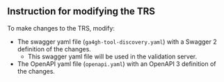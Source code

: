## Instruction for modifying the TRS

To make changes to the TRS, modify:
 - The swagger yaml file (`ga4gh-tool-discovery.yaml`) with a Swagger 2 definition of the changes.
   - This swagger yaml file will be used in the validation server.
 - The OpenAPI yaml file (`openapi.yaml`) with an OpenAPI 3 definition of the changes.


